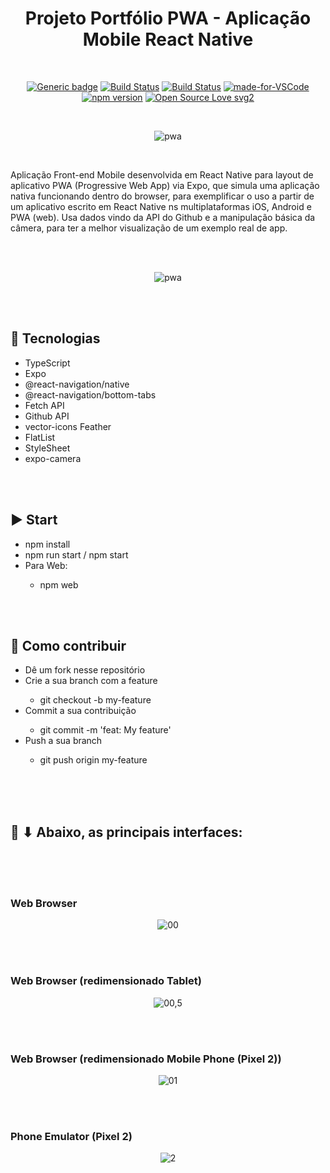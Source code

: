 <div align="center">

# Projeto Portfólio PWA - Aplicação Mobile React Native

</div>

<br>

<div align="center">

[![Generic badge](https://img.shields.io/badge/Made%20by-Renan%20Borba-purple.svg)](https://shields.io/) [![Build Status](https://img.shields.io/github/stars/RenanBorba/react-native-pwa.svg)](https://github.com/RenanBorba/react-native-pwa) [![Build Status](https://img.shields.io/github/forks/RenanBorba/react-native-pwa.svg)](https://github.com/RenanBorba/react-native-pwa) [![made-for-VSCode](https://img.shields.io/badge/Made%20for-VSCode-1f425f.svg)](https://code.visualstudio.com/) [![npm version](https://badge.fury.io/js/react-native.svg)](https://badge.fury.io/js/react-native) [![Open Source Love svg2](https://badges.frapsoft.com/os/v2/open-source.svg?v=103)](https://github.com/ellerbrock/open-source-badges/)

<br>

![pwa](https://github.com/RenanBorba/carousel-web/assets/48495838/f3b42fb5-47bc-4de2-b294-26db9f3a6c86)

</div>

<br>

Aplicação Front-end Mobile desenvolvida em React Native para layout de aplicativo PWA (Progressive Web App) via Expo, que simula uma aplicação nativa funcionando dentro do browser, para exemplificar o uso a partir de um aplicativo escrito em React Native ns multiplataformas iOS, Android e PWA (web). Usa dados vindo da API do Github e a manipulação básica da câmera, para ter a melhor visualização de um exemplo real de app.

<br><br>

<div align="center">

![pwa](https://user-images.githubusercontent.com/48495838/87096631-a36caa00-c219-11ea-8747-f1b13bb77629.png)

</div>

<br><br>

## :rocket: Tecnologias
<ul>
  <li>TypeScript</li>
  <li>Expo</li>
  <li>@react-navigation/native</li>
  <li>@react-navigation/bottom-tabs</li>
  <li>Fetch API</li>
  <li>Github API</li>
  <li>vector-icons Feather</li>
  <li>FlatList</li>
  <li>StyleSheet</li>
  <li>expo-camera</li>
</ul>

<br><br>

## :arrow_forward: Start
<ul>
  <li>npm install</li>
  <li>npm run start / npm start</li>
  <li>Para Web:</li>
    <ul>
      <li>npm web</li>
    </ul>
</ul>

<br><br>

## :punch: Como contribuir
<ul>
  <li>Dê um fork nesse repositório</li>
  <li>Crie a sua branch com a feature</li>
    <ul>
      <li>git checkout -b my-feature</li>
    </ul>
  <li>Commit a sua contribuição</li>
    <ul>
      <li>git commit -m 'feat: My feature'</li>
    </ul>
  <li>Push a sua branch</li>
    <ul>
      <li>git push origin my-feature</li>
    </ul>
</ul>
<br><br><br>

## :mega: ⬇ Abaixo, as principais interfaces:

<br><br><br>

### Web Browser 

<div align="center">

![00](https://user-images.githubusercontent.com/48495838/87094754-d44ae000-c215-11ea-90b3-d9cf344a7930.JPG)

</div>

<br><br>

### Web Browser (redimensionado Tablet)

<div align="center">

![00,5](https://user-images.githubusercontent.com/48495838/87096132-8683a700-c218-11ea-93a1-12ee1aa0f8d4.JPG)

</div>

<br><br>

### Web Browser (redimensionado Mobile Phone (Pixel 2))

<div align="center">

![01](https://user-images.githubusercontent.com/48495838/87094760-d57c0d00-c215-11ea-818b-a8ad58cd09d8.JPG)

</div>

<br><br>

### Phone Emulator (Pixel 2)

<div align="center">

![2](https://user-images.githubusercontent.com/48495838/87095945-22f97980-c218-11ea-9679-64de3a4f671f.png)

</div>
